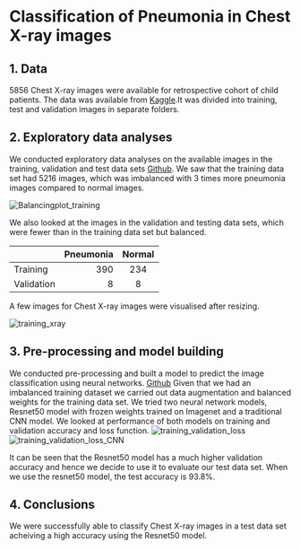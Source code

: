 # Classification of Pneumonia in Chest X-ray images
## 1. Data
 5856 Chest X-ray images were available for retrospective cohort of child patients. The data was available from [Kaggle](https://www.kaggle.com/datasets/paultimothymooney/chest-xray-pneumonia?resource=download/).It was divided into training, test and validation images in separate folders.
 ## 2. Exploratory data analyses
 We conducted exploratory data analyses on the available images in the training, validation and test data sets [Github](https://github.com/mt98/Datascience/blob/97a452dddd20e697dbca1a8acca705ea3cfd6596/Capstone_three/Data_wrangling_EDA.ipynb).
 We saw that the training data set had 5216 images, which was imbalanced with 3 times more pneumonia images compared to normal images.
 
 ![Balancingplot_training](https://github.com/user-attachments/assets/e2d3a9d3-860c-4e08-918f-f83d456b857c)

 We also looked at the images in the validation and testing data sets, which were fewer than in the training data set but balanced.

 |         |Pneumonia | Normal |
|:---------|----:|:-----------:|
| Training    |  390 | 234   |
| Validation  |  8 |8|

A few images for Chest X-ray images were visualised after resizing.

![training_xray](https://github.com/user-attachments/assets/68e6851a-e759-4948-a120-d474c06ed158)

## 3. Pre-processing and model building
We conducted pre-processing and built a model to predict the image classification using neural networks. [Github](https://github.com/mt98/Datascience/blob/909652b2e188b0f202ac1fe77ec48488f532d253/Capstone_three/Pre-processing_modeling.ipynb)
Given that we had an imbalanced training dataset we carried out data augmentation and balanced weights for the training data set. We tried two  neural network  models, Resnet50 model with frozen weights trained on Imagenet and a traditional CNN model. We 
looked at performance of both models on training and validation accuracy and loss function. 
![training_validation_loss](https://github.com/user-attachments/assets/6625a363-0912-48b8-871a-d3ac6f6d61b8)
![training_validation_loss_CNN](https://github.com/user-attachments/assets/a642719c-7fe1-4e72-b5bf-78d16429a274)

It can be seen that the Resnet50 model has a much higher validation accuracy and hence we decide to use it to evaluate our test data set. When we use the resnet50 model, the test accuracy is 93.8%.

## 4. Conclusions
We were successfully able to classify Chest X-ray images in a test data set acheiving a high accuracy using the Resnet50 model.

